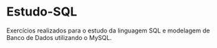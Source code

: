 # Estudo-SQL
Exercícios realizados para o estudo da linguagem SQL e modelagem de Banco de Dados utilizando o MySQL.

